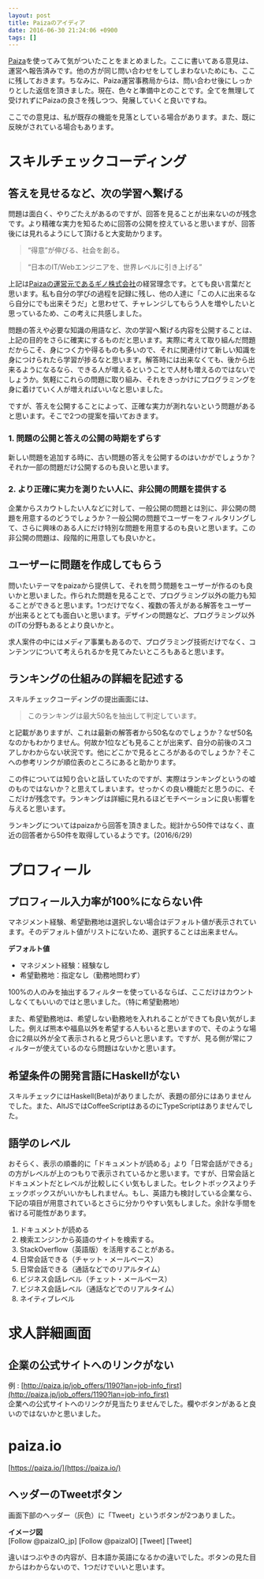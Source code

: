 ```yaml
---
layout: post
title: Paizaのアイディア
date: 2016-06-30 21:24:06 +0900
tags: []
---
```


[Paiza](https://paiza.jp/mypage/job-info?lan=firstview)を使ってみて気がついたことをまとめました。ここに書いてある意見は、運営へ報告済みです。他の方が同じ問い合わせをしてしまわないためにも、ここに残しておきます。ちなみに、Paiza運営事務局からは、問い合わせ後にしっかりとした返信を頂きました。現在、色々と準備中とのことです。全てを無理して受けれずにPaizaの良さを残しつつ、発展していくと良いですね。

ここでの意見は、私が既存の機能を見落としている場合があります。また、既に反映がされている場合もあります。

# スキルチェックコーディング

## 答えを見せるなど、次の学習へ繋げる

問題は面白く、やりごたえがあるのですが、回答を見ることが出来ないのが残念です。より精確な実力を知るために回答の公開を控えていると思いますが、回答後には見れるようにして頂けると大変助かります。

> “得意”が伸びる、社会を創る。

> “日本のIT/Webエンジニアを、世界レベルに引き上げる”

上記は[Paizaの運営元であるギノ株式会社](http://www.gi-no.jp/company/mission/)の経営理念です。とても良い言葉だと思います。私も自分の学びの過程を記録に残し、他の人達に「この人に出来るなら自分にでも出来そうだ」と思わせて、チャレンジしてもらう人を増やしたいと思っているため、この考えに共感しました。

問題の答えや必要な知識の用語など、次の学習へ繋げる内容を公開することは、上記の目的をさらに確実にするものだと思います。実際に考えて取り組んだ問題だからこそ、身につく力や得るものも多いので、それに関連付けて新しい知識を身につけられたら学習が捗るなと思います。解答時には出来なくても、後から出来るようになるなら、できる人が増えるということで人材も増えるのではないでしょうか。気軽にこれらの問題に取り組み、それをきっかけにプログラミングを身に着けていく人が増えればいいなと思いました。

ですが、答えを公開することによって、正確な実力が測れないという問題があると思います。そこで2つの提案を描いておきます。

### 1. 問題の公開と答えの公開の時期をずらす

新しい問題を追加する時に、古い問題の答えを公開するのはいかがでしょうか？それか一部の問題だけ公開するのも良いと思います。

### 2. より正確に実力を測りたい人に、非公開の問題を提供する

企業からスカウトしたい人などに対して、一般公開の問題とは別に、非公開の問題を用意するのどうでしょうか？一般公開の問題でユーザーをフィルタリングして、さらに興味のある人にだけ特別な問題を用意するのも良いと思います。この非公開の問題は、段階的に用意しても良いかと。

## ユーザーに問題を作成してもらう

問いたいテーマをpaizaから提供して、それを問う問題をユーザーが作るのも良いかと思いました。作られた問題を見ることで、プログラミング以外の能力も知ることができると思います。1つだけでなく、複数の答えがある解答をユーザーが出来るととても面白いと思います。デザインの問題など、プログラミング以外のITの分野もあるとより良いかと。

求人案件の中にはメディア事業もあるので、プログラミング技術だけでなく、コンテンツについて考えられるかを見てみたいところもあると思います。

## ランキングの仕組みの詳細を記述する

スキルチェックコーディングの提出画面には、

>  このランキングは最大50名を抽出して判定しています。

と記載がありますが、これは最新の解答者から50名なのでしょうか？なぜ50名なのかもわかりません。何故か1位なども見ることが出来ず、自分の前後のスコアしかわからない状況です。他にどこかで見るところがあるのでしょうか？そこへの参考リンクが順位表のところにあると助かります。

この件については知り合いと話していたのですが、実際はランキングというの嘘のものではないか？と思えてしまいます。せっかくの良い機能だと思うのに、そこだけが残念です。ランキングは詳細に見れるほどモチベーションに良い影響を与えると思います。

ランキングについてはpaizaから回答を頂きました。総計から50件ではなく、直近の回答者から50件を取得しているようです。(2016/6/29)

# プロフィール

## プロフィール入力率が100%にならない件

マネジメント経験、希望勤務地は選択しない場合はデフォルト値が表示されています。そのデフォルト値がリストにないため、選択することは出来ません。

**デフォルト値**

* マネジメント経験：経験なし
* 希望勤務地：指定なし（勤務地問わず）

100%の人のみを抽出するフィルターを使っているならば、ここだけはカウントしなくてもいいのではと思いました。（特に希望勤務地）

また、希望勤務地は、希望しない勤務地を入れれることができても良い気がしました。例えば熊本や福島以外を希望する人もいると思いますので、そのような場合に2県以外が全て表示されると見づらいと思います。ですが、見る側が常にフィルターが使えているのなら問題はないかと思います。

## 希望条件の開発言語にHaskellがない

スキルチェックにはHaskell(Beta)がありましたが、表題の部分にはありませんでした。また、AltJSではCoffeeScriptはあるのにTypeScriptはありませんでした。

## 語学のレベル

おそらく、表示の順番的に「ドキュメントが読める」より「日常会話ができる」の方がレベルが上のつもりで表示されているかと思います。ですが、日常会話とドキュメントだとレベルが比較しにくい気もしました。セレクトボックスよりチェックボックスがいいかもしれません。もし、英語力も検討している企業なら、下記の項目が用意されているとさらに分かりやすい気もしました。余計な手間を省ける可能性があります。

1. ドキュメントが読める
2. 検索エンジンから英語のサイトを検索する。
3. StackOverflow（英語版）を活用することがある。
4. 日常会話できる（チャット・メールベース）
5. 日常会話できる（通話などでのリアルタイム）
6. ビジネス会話レベル（チェット・メールベース）
7. ビジネス会話レベル（通話などでのリアルタイム）
8. ネイティブレベル

# 求人詳細画面

## 企業の公式サイトへのリンクがない
例 : [http://paiza.jp/job_offers/1190?lan=job-info_first](http://paiza.jp/job_offers/1190?lan=job-info_first)  
企業への公式サイトへのリンクが見当たりませんでした。欄やボタンがあると良いのではないかと思いました。

# paiza.io
[https://paiza.io/](https://paiza.io/)

## ヘッダーのTweetボタン

画面下部のヘッダー（灰色）に「Tweet」というボタンが2つありました。

**イメージ図**  
[Follow @paizaIO_jp]  [Follow @paizaIO]  [Tweet]  [Tweet]

違いはつぶやきの内容が、日本語か英語になるかの違いでした。ボタンの見た目からはわからないので、1つだけでいいと思います。
